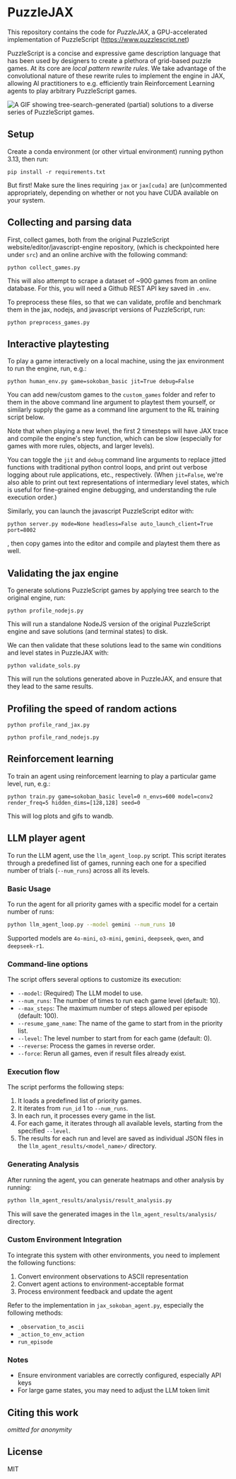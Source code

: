 
# PuzzleJAX

This repository contains the code for *PuzzleJAX*, a GPU-accelerated implementation of PuzzleScript (https://www.puzzlescript.net)

PuzzleScript is a concise and expressive game description language that has been used by designers to create a plethora of grid-based puzzle games.
At its core are *local pattern rewrite rules*. We take advantage of the convolutional nature of these rewrite rules to implement the engine in JAX, allowing AI practitioners to e.g. efficiently train Reinforcement Learning agents to play arbitrary PuzzleScript games.

![A GIF showing tree-search-generated (partial) solutions to a diverse series of PuzzleScript games.](gifs/header.gif)

## Setup

Create a conda environment (or other virtual environment) running python 3.13, then run:
```
pip install -r requirements.txt
```
But first! Make sure the lines requiring `jax` or `jax[cuda]` are (un)commented appropriately, depending on whether or not you have CUDA available on your system.


## Collecting and parsing data

First, collect games, both from the original PuzzleScript website/editor/javascript-engine repository, (which is checkpointed here under `src`) and an online archive with the following command:
```
python collect_games.py
```
This will also attempt to scrape a dataset of ~900 games from an online database. For this, you will need a Github REST API key saved in `.env`.

To preprocess these files, so that we can validate, profile and benchmark them in the jax, nodejs, and javascript versions of PuzzleScript, run:
```
python preprocess_games.py
```

## Interactive playtesting 

To play a game interactively on a local machine, using the jax environment to run the engine, run, e.g.:
```
python human_env.py game=sokoban_basic jit=True debug=False
```
You can add new/custom games to the `custom_games` folder and refer to them in the above command line argument to playtest them yourself, or similarly supply the game as a command line argument to the RL training script below.

Note that when playing a new level, the first 2 timesteps will have JAX trace and compile the engine's step function, which can be slow (especially for games with more rules, objects, and larger levels).

You can toggle the `jit` and `debug` command line arguments to replace jitted functions with traditional python control loops, and print out verbose logging about rule applications, etc., respectively. (When `jit=False`, we're also able to print out text representations of intermediary level states, which is useful for fine-grained engine debugging, and understanding the rule execution order.)

Similarly, you can launch the javascript PuzzleScript editor with:
```
python server.py mode=None headless=False auto_launch_client=True port=8002
```
, then copy games into the editor and compile and playtest them there as well.

## Validating the jax engine

To generate solutions PuzzleScript games by applying tree search to the original engine, run:
```
python profile_nodejs.py
```
This will run a standalone NodeJS version of the original PuzzleScript engine and save solutions (and terminal states) to disk.

We can then validate that these solutions lead to the same win conditions and level states in PuzzleJAX with:
```
python validate_sols.py
```
This will run the solutions generated above in PuzzleJAX, and ensure that they lead to the same results.

## Profiling the speed of random actions
```
python profile_rand_jax.py
```
```
python profile_rand_nodejs.py
```


## Reinforcement learning

To train an agent using reinforcement learning to play a particular game level, run, e.g.:
```
python train.py game=sokoban_basic level=0 n_envs=600 model=conv2 render_freq=5 hidden_dims=[128,128] seed=0
```
This will log plots and gifs to wandb.

## LLM player agent

To run the LLM agent, use the `llm_agent_loop.py` script. This script iterates through a predefined list of games, running each one for a specified number of trials (`--num_runs`) across all its levels.

### Basic Usage
To run the agent for all priority games with a specific model for a certain number of runs:
```bash
python llm_agent_loop.py --model gemini --num_runs 10
```
Supported models are `4o-mini`, `o3-mini`, `gemini`, `deepseek`, `qwen`, and `deepseek-r1`.

### Command-line options
The script offers several options to customize its execution:
-   `--model`: (Required) The LLM model to use.
-   `--num_runs`: The number of times to run each game level (default: 10).
-   `--max_steps`: The maximum number of steps allowed per episode (default: 100).
-   `--resume_game_name`: The name of the game to start from in the priority list.
-   `--level`: The level number to start from for each game (default: 0).
-   `--reverse`: Process the games in reverse order.
-   `--force`: Rerun all games, even if result files already exist.

### Execution flow
The script performs the following steps:
1.  It loads a predefined list of priority games.
2.  It iterates from `run_id` 1 to `--num_runs`.
3.  In each run, it processes every game in the list.
4.  For each game, it iterates through all available levels, starting from the specified `--level`.
5.  The results for each run and level are saved as individual JSON files in the `llm_agent_results/<model_name>/` directory.

### Generating Analysis
After running the agent, you can generate heatmaps and other analysis by running:
```bash
python llm_agent_results/analysis/result_analysis.py
```
This will save the generated images in the `llm_agent_results/analysis/` directory.


### Custom Environment Integration

To integrate this system with other environments, you need to implement the following functions:

1. Convert environment observations to ASCII representation
2. Convert agent actions to environment-acceptable format
3. Process environment feedback and update the agent

Refer to the implementation in `jax_sokoban_agent.py`, especially the following methods:
- `_observation_to_ascii`
- `_action_to_env_action`
- `run_episode`

### Notes

- Ensure environment variables are correctly configured, especially API keys
- For large game states, you may need to adjust the LLM token limit

## Citing this work

*omitted for anonymity*

## License

MIT
